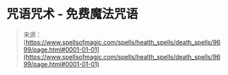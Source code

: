 <!--yml

category: 未分类

date: 2024-06-12 18:46:04

-->

# 咒语咒术 - 免费魔法咒语

> 来源：[https://www.spellsofmagic.com/spells/health_spells/death_spells/9699/page.html#0001-01-01](https://www.spellsofmagic.com/spells/health_spells/death_spells/9699/page.html#0001-01-01)

